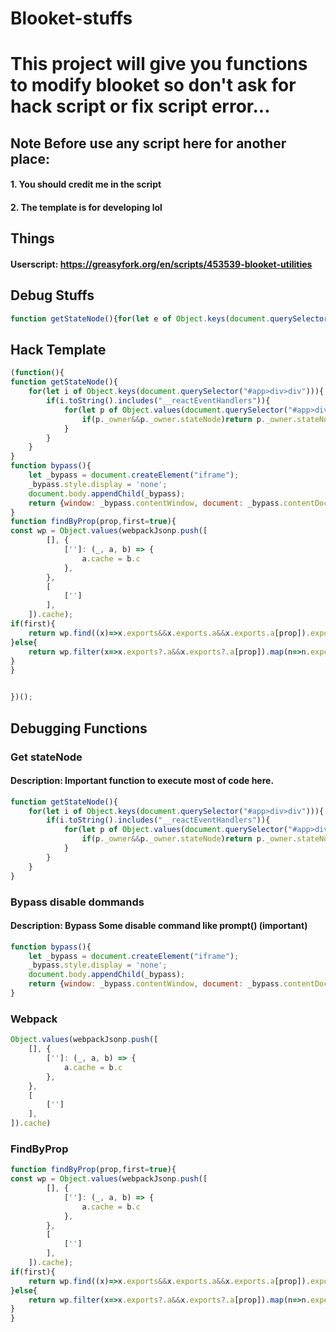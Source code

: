 # Blooket-stuffs
# This project will give you functions to modify blooket so don't ask for hack script or fix script error...
## Note Before use any script here for another place:
#### 1. You should credit me in the script
#### 2. The template is for developing lol
## Things
#### Userscript: https://greasyfork.org/en/scripts/453539-blooket-utilities
## Debug Stuffs
```js
function getStateNode(){for(let e of Object.keys(document.querySelector("#app>div>div")))if(e.toString().includes("__reactEventHandlers")){for(let t of Object.values(document.querySelector("#app>div>div")[e].children.filter(e=>e)))if(t._owner&&t._owner.stateNode)return t._owner.stateNode}}function findByProp(e,t=!0){let o=Object.values(webpackJsonp.push([[],{""(e,t,o){t.cache=o.c}},[[""]],]).cache);return t?o.find(t=>t.exports&&t.exports.a&&t.exports.a[e]).exports.a:o.filter(t=>t.exports?.a&&t.exports?.a[e]).map(e=>e.exports.a)}function bypass(){let e=document.createElement("iframe");return e.style.display="none",document.body.appendChild(e),{window:e.contentWindow,document:e.contentDocument}}
```

## Hack Template
```js
(function(){
function getStateNode(){
    for(let i of Object.keys(document.querySelector("#app>div>div"))){
        if(i.toString().includes("__reactEventHandlers")){
            for(let p of Object.values(document.querySelector("#app>div>div")[i].children.filter(n=>n))){
                if(p._owner&&p._owner.stateNode)return p._owner.stateNode
            }
        }
    }
}
function bypass(){
    let _bypass = document.createElement("iframe");
    _bypass.style.display = 'none';
    document.body.appendChild(_bypass);
    return {window: _bypass.contentWindow, document: _bypass.contentDocument}
}
function findByProp(prop,first=true){
const wp = Object.values(webpackJsonp.push([
        [], {
            ['']: (_, a, b) => {
                a.cache = b.c
            },
        },
        [
            ['']
        ],
    ]).cache);
if(first){
    return wp.find((x)=>x.exports&&x.exports.a&&x.exports.a[prop]).exports.a;
}else{
    return wp.filter(x=>x.exports?.a&&x.exports?.a[prop]).map(n=>n.exports.a)
}
}


})();
```

## Debugging Functions
### Get stateNode
#### Description: Important function to execute most of code here.
```js
function getStateNode(){
    for(let i of Object.keys(document.querySelector("#app>div>div"))){
        if(i.toString().includes("__reactEventHandlers")){
            for(let p of Object.values(document.querySelector("#app>div>div")[i].children.filter(n=>n))){
                if(p._owner&&p._owner.stateNode)return p._owner.stateNode
            }
        }
    }
}
```

### Bypass disable dommands
#### Description: Bypass Some disable command like prompt() (important)
```js
function bypass(){
    let _bypass = document.createElement("iframe");
    _bypass.style.display = 'none';
    document.body.appendChild(_bypass);
    return {window: _bypass.contentWindow, document: _bypass.contentDocument}
}
```

### Webpack
```js
Object.values(webpackJsonp.push([
    [], {
        ['']: (_, a, b) => {
            a.cache = b.c
        },
    },
    [
        ['']
    ],
]).cache)
```

### FindByProp
```js
function findByProp(prop,first=true){
const wp = Object.values(webpackJsonp.push([
        [], {
            ['']: (_, a, b) => {
                a.cache = b.c
            },
        },
        [
            ['']
        ],
    ]).cache);
if(first){
    return wp.find((x)=>x.exports&&x.exports.a&&x.exports.a[prop]).exports.a;
}else{
    return wp.filter(x=>x.exports?.a&&x.exports?.a[prop]).map(n=>n.exports.a)
}
}
```
